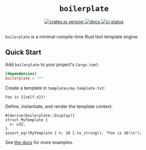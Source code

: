 <h1 align="center"><code>boilerplate</code></h1>

<div align="center">
  <a href="https://crates.io/crates/boilerplate">
    <img src="https://img.shields.io/crates/v/boilerplate.svg" alt="crates.io version">
  </a>
  <a href="https://docs.rs/boilerplate/latest/boilerplate/">
    <img src="https://img.shields.io/crates/v/boilerplate?color=blue&label=docs" alt="docs">
  </a>
  <a href="https://github.com/casey/boilerplate/actions">
    <img src="https://github.com/casey/boilerplate/workflows/CI/badge.svg" alt="ci status">
  </a>
</div>
  
<br>

`boilerplate` is a minimal compile-time Rust text template engine.

## Quick Start

Add `boilerplate` to your project's `Cargo.toml`:

```toml
[dependencies]
boilerplate = "*"
```

Create a template in `templates/my-template.txt`:

```text
Foo is {{self.n}}!
```

Define, instantiate, and render the template context:

```
#[derive(boilerplate::Display)]
struct MyTemplate {
  n: u32,
}
assert_eq!(MyTemplate { n: 10 }.to_string(), "Foo is 10!\n");
```

See [the docs](https://docs.rs/boilerplate/latest/boilerplate/) for more examples.
